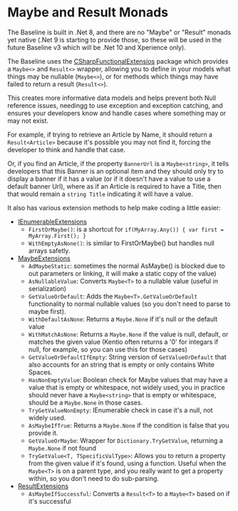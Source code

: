 # Maybe and Result Monads

The Baseline is built in .Net 8, and there are no "Maybe" or "Result" monads yet native (.Net 9 is starting to provide those, so these will be used in the future Baseline v3 which will be .Net 10 and Xperience only).

The Baseline uses the [CSharpFunctionalExtensios](https://www.nuget.org/packages/CSharpFunctionalExtensions) package which provides a `Maybe<>` and `Result<>` wrapper, allowing you to define in your models what things may be nullable (`Maybe<>`), or for methods which things may have failed to return a result (`Result<>`).

This creates more informative data models and helps prevent both Null reference issues, needingg to use exception and exception catching, and ensures your developers know and handle cases where something may or may not exist.  

For example, if trying to retrieve an Article by Name, it should return a `Result<Article>` because it's possible you may not find it, forcing the developer to think and handle that case.

Or, if you find an Article, if the property `BannerUrl` is a `Maybe<string>`, it tells developers that this Banner is an optional item and they should only try to display a banner if it has a value (or if it doesn't have a value to use a default banner Url), where as if an Article is required to have a Title, then that would remain a `string Title` indicating it will have a value.

It also has various extension methods to help make coding a little easier:

- [IEnumerableExtensions](../../src/Core/Core.Models/Extensions/IEnumerableExtensions.cs)
  - `FirstOrMaybe()`: is a shortcut for `if(MyArray.Any()) { var first = MyArray.First(); }`
  - `WithEmptyAsNone()`: is similar to FirstOrMaybe() but handles null arrays safetly.
- [MaybeExtensions](../../src/Core/Core.Models/Extensions/MaybeExtensions.cs)
  - `AdMaybeStatic`: sometimes the normal AsMaybe() is blocked due to out parameters or linking, it will make a static copy of the value)
  - `AsNullableValue`: Converts `Maybe<T>` to a nullable value (useful in serialization)
  - `GetValueOrDefault`: Adds the `Maybe<T>.GetValueOrDefault` functionality to normal nullable values (so you don't need to parse to maybe first).
  - `WithDefaultAsNone`: Returns a `Maybe.None` if it's null or the default value
  - `WithMatchAsNone`: Returns a `Maybe.None` if the value is null, default, or matches the given value (Kentio often returns a '0' for integars if null, for example, so you can use this for those cases)
  - `GetValueOrDefaultIfEmpty`: String version of `GetValueOrDefault` that also accounts for an string that is empty or only contains White Spaces.
  - `HasNonEmptyValue`: Boolean check for Maybe<string> values that may have a value that is empty or whitespace, not widely used, you in practice should never have a `Maybe<string>` that is empty or whitespace, should be a `Maybe.None` in those cases.
  - `TryGetValueNonEmpty`: IEnumerable check in case it's a null, not widely used.
  - `AsMaybeIfTrue`: Returns a `Maybe.None` if the condition is false that you provide it.
  - `GetValueOrMaybe`: Wrapper for `Dictionary.TryGetValue`, returning a `Maybe.None` if not found
  - `TryGetValue<T, TSpecificValType>`: Allows you to return a property from the given value if it's found, using a function.  Useful when the `Maybe<T>` is on a parent type, and you really want to get a property within, so you don't need to do sub-parsing.
- [ResultExtensions](../../src/Core/Core.Models/Extensions/ResultExtensions.cs)
  - `AsMaybeIfSuccessful`: Converts a `Result<T>` to a `Maybe<T>` based on if it's successful

